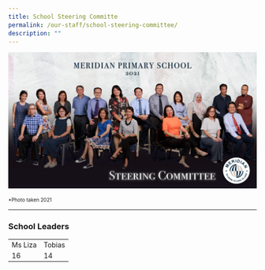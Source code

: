 ```yaml
---
title: School Steering Committe
permalink: /our-staff/school-steering-committee/
description: ""
---
```

![](/images/Our%20Staff/Steering%20Comm.jpg)

<p style="font-size:10px">*Photo taken 2021 </p>
<hr>

### School Leaders

<table style="width:100%">
  <tr>
  </tr>
  <tr>
    <td>Ms Liza</td>
    <td>Tobias</td>
    
  </tr>
  <tr>
    <td>16</td>
    <td>14</td>
    
  </tr>
</table>







